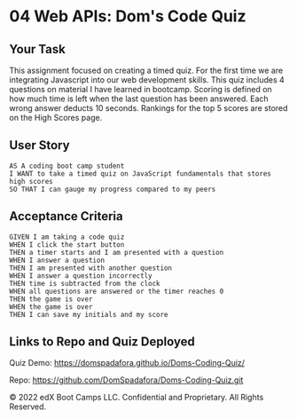 # 04 Web APIs: Dom's Code Quiz

## Your Task

This assignment focused on creating a timed quiz. For the first time we are integrating Javascript into our web development skills. This quiz includes 4 questions on material I have learned in bootcamp. Scoring is defined on how much time is left when the last question has been answered. Each wrong answer deducts 10 seconds. Rankings for the top 5 scores are stored on the High Scores page. 

## User Story

```
AS A coding boot camp student
I WANT to take a timed quiz on JavaScript fundamentals that stores high scores
SO THAT I can gauge my progress compared to my peers
```

## Acceptance Criteria

```
GIVEN I am taking a code quiz
WHEN I click the start button
THEN a timer starts and I am presented with a question
WHEN I answer a question
THEN I am presented with another question
WHEN I answer a question incorrectly
THEN time is subtracted from the clock
WHEN all questions are answered or the timer reaches 0
THEN the game is over
WHEN the game is over
THEN I can save my initials and my score
```

## Links to Repo and Quiz Deployed

Quiz Demo: https://domspadafora.github.io/Doms-Coding-Quiz/

Repo: https://github.com/DomSpadafora/Doms-Coding-Quiz.git


© 2022 edX Boot Camps LLC. Confidential and Proprietary. All Rights Reserved.
